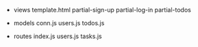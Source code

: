 - views
template.html
partial-sign-up
partial-log-in
partial-todos


  - models
conn.js
users.js
todos.js


   - routes
index.js
users.js
tasks.js
   